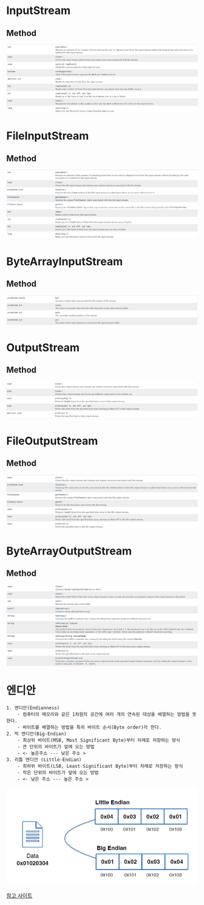 # InputStream
## Method
![img_png](../img/img_13.png)

# FileInputStream
## Method
![img_png](../img/img_14.png)

# ByteArrayInputStream
## Method
![img_png](../img/img_15.png)

# OutputStream
## Method
![img_png](../img/img_16.png)

# FileOutputStream
## Method
![img_png](../img/img_17.png)

# ByteArrayOutputStream
## Method
![img_png](../img/img_18.png)

# 엔디안
    1. 엔디안(Endianness)
        - 컴퓨터의 메모리와 같은 1차원의 공간에 여러 개의 연속된 대상을 배열하는 방법을 뜻한다.
        - 바이트를 배열하는 방법을 특히 바이트 순서(Byte order)라 한다.
    2. 빅 엔디안(Big-Endian)
        - 최상위 바이트(MSB, Most Significant Byte)부터 차례로 저장하는 방식
        - 큰 단위의 바이트가 앞에 오는 방법
        - <- 높은주소 --- 낮은 주소 >
    3. 리틀 엔디안 (Little-Endian)
        - 최하위 바이트(LSB, Least Significant Byte)부터 차례로 저장하는 방식
        - 작은 단위의 바이트가 앞에 오는 방법
        - <- 낮은 주소 --- 높은 주소 >
![img_png](../img/img_19.png)

[참고 사이트](https://catsbi.oopy.io/20112bd1-0d38-48ab-b8bc-c01fded65fab)